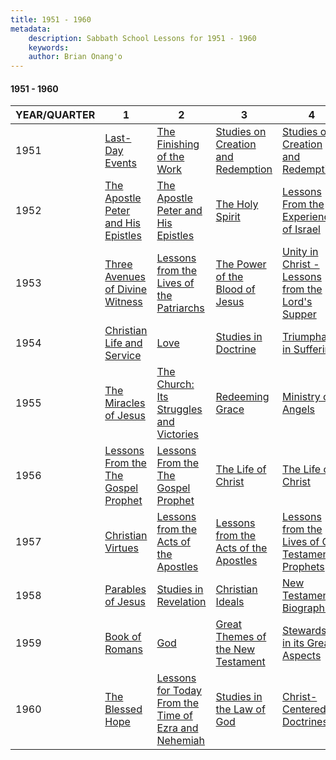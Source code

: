 ```yaml
---
title: 1951 - 1960
metadata:
    description: Sabbath School Lessons for 1951 - 1960
    keywords: 
    author: Brian Onang'o
---
```


#### 1951 - 1960

YEAR/QUARTER |   1  | 2| 3| 4
-------------|------------|---|--|---
1951 | [Last-Day Events](/1951-1960/1951/quarter1) | [The Finishing of the Work](/1951-1960/1951/quarter2) | [Studies on Creation and Redemption](/1951-1960/1951/quarter3) | [Studies on Creation and Redemption](/1951-1960/1951/quarter4) |
1952 | [The Apostle Peter and His Epistles](/1951-1960/1952/quarter1) | [The Apostle Peter and His Epistles](/1951-1960/1952/quarter2) | [The Holy Spirit](/1951-1960/1952/quarter3) | [Lessons From the Experiences of Israel](/1951-1960/1952/quarter4) |
1953 | [Three Avenues of Divine Witness](/1951-1960/1953/quarter1) | [Lessons from the Lives of the Patriarchs](/1951-1960/1953/quarter2) | [The Power of the Blood of Jesus](/1951-1960/1953/quarter3) | [Unity in Christ - Lessons from the Lord's Supper](/1951-1960/1953/quarter4) |
1954 | [Christian Life and Service](/1951-1960/1954/quarter1) | [Love  ](/1951-1960/1954/quarter2) | [Studies in Doctrine](/1951-1960/1954/quarter3) | [Triumphant in Suffering](/1951-1960/1954/quarter4) |
1955 | [The Miracles of Jesus](/1951-1960/1955/quarter1) | [The Church: Its Struggles and Victories](/1951-1960/1955/quarter2) | [Redeeming Grace](/1951-1960/1955/quarter3) | [Ministry of Angels](/1951-1960/1955/quarter4) |
1956 | [Lessons From the The Gospel Prophet](/1951-1960/1956/quarter1) | [Lessons From the The Gospel Prophet](/1951-1960/1956/quarter2) | [The Life of Christ](/1951-1960/1956/quarter3) | [The Life of Christ](/1951-1960/1956/quarter4) |
1957 | [Christian Virtues](/1951-1960/1957/quarter1) | [Lessons from the Acts of the Apostles](/1951-1960/1957/quarter2) | [Lessons from the Acts of the Apostles](/1951-1960/1957/quarter3) | [Lessons from the Lives of Old Testament Prophets](/1951-1960/1957/quarter4) |
1958 | [Parables of Jesus](/1951-1960/1958/quarter1) | [Studies in Revelation](/1951-1960/1958/quarter2) | [Christian Ideals](/1951-1960/1958/quarter3) | [New Testament Biographies](/1951-1960/1958/quarter4) |
1959 | [Book of Romans](/1951-1960/1959/quarter1) | [God ](/1951-1960/1959/quarter2) | [Great Themes of the New Testament](/1951-1960/1959/quarter3) | [Stewardship in its Great Aspects](/1951-1960/1959/quarter4) |
1960 | [The Blessed Hope](/1951-1960/1960/quarter1) | [Lessons for Today From the Time of Ezra and Nehemiah](/1951-1960/1960/quarter2) | [Studies in the Law of God](/1951-1960/1960/quarter3) | [Christ-Centered Doctrines](/1951-1960/1960/quarter4) |
